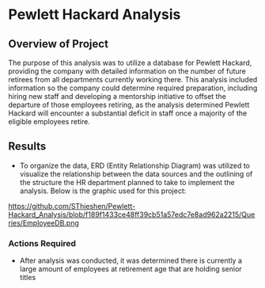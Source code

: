 # Pewlett Hackard Analysis

## Overview of Project

The purpose of this analysis was to utilize a database for Pewlett Hackard, providing the company with detailed information on the number of future retirees from all departments currently working there. This analysis included information so the company could determine required preparation, including hiring new staff and developing a mentorship initiative to offset the departure of those employees retiring, as the analysis determined Pewlett Hackard will encounter a substantial deficit in staff once a majority of the eligible employees retire.

## Results
- To organize the data, ERD (Entity Relationship Diagram) was utilized to visualize the relationship between the data sources and the outlining of the structure the HR department planned to take to implement the analysis. Below is the graphic used for this project:

https://github.com/SThieshen/Pewlett-Hackard_Analysis/blob/f189f1433ce48ff39cb51a57edc7e8ad962a2215/Queries/EmployeeDB.png

### Actions Required
- After analysis was conducted, it was determined there is currently a large amount of employees at retirement age that are holding senior titles

